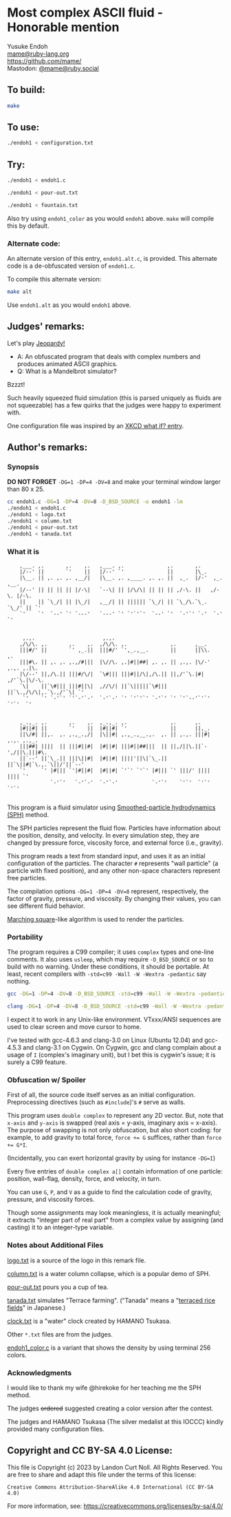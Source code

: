 # Most complex ASCII fluid - Honorable mention

Yusuke Endoh\
<mame@ruby-lang.org>\
<https://github.com/mame/>\
Mastodon: [@mame@ruby.social](https://ruby.social/@mame)

## To build:

```sh
make
```

## To use:

```sh
./endoh1 < configuration.txt
```

## Try:

```sh
./endoh1 < endoh1.c

./endoh1 < pour-out.txt

./endoh1 < fountain.txt
```

Also try using `endoh1_color` as you would `endoh1` above. `make` will compile
this by default.



### Alternate code:

An alternate version of this entry, `endoh1.alt.c`, is provided.
This alternate code is a de-obfuscated version of `endoh1.c`.

To compile this alternate version:

```sh
make alt
```

Use `endoh1.alt` as you would `endoh1` above.

## Judges' remarks:

Let's play [Jeopardy!](https://en.wikipedia.org/wiki/Jeopardy!)

*   A: An obfuscated program that deals with complex numbers and produces animated ASCII graphics.
*   Q: What is a Mandelbrot simulator?

Bzzzt!

Such heavily squeezed fluid simulation (this is parsed uniquely
as fluids are not squeezable) has a few quirks that the judges were
happy to experiment with.

One configuration file was inspired by an [XKCD what if? entry](http://whatif.xkcd.com/6/).

## Author's remarks:

### Synopsis

**DO NOT FORGET** `-DG=1 -DP=4 -DV=8` and make your terminal window larger
than 80 x 25.

```sh
cc endoh1.c -DG=1 -DP=4 -DV=8 -D_BSD_SOURCE -o endoh1 -lm
./endoh1 < endoh1.c
./endoh1 < logo.txt
./endoh1 < column.txt
./endoh1 < pour-out.txt
./endoh1 < tanada.txt
```

### What it is

```
    ,___. ,.       ,.    ,.   ,___. ,.              ,.       ,.
    |/--' ||       `'    ||   |/--' `'              ||       |\_.
    |\__. || ,. ,. ,. ,__/|   |\__. ,. ,____. ,. ,. ||  ,_.  |/-'  ,_.  ,__.
    |/--' || || || || |/-\|   `--\| || |/\/\| || || || ,/-\. ||   ,/-\. |/-\.
    ||    || `\_/| || |\_/|   ,__/| || |||||| `\_/| || `\_/\.`\_. `\_/' || `'
    `'    `'  `--' `' `---'   `---' `' `'`'`'  `--' `'  `-'`' `-'  `-'  `'


     ,.,.                      ,.,.
    ,/\/\. ,.       ,.    ,.  ,/\/\. ,.              ,.      ,__.
    |||#/' ||       `' ,_.||  |||#/' `',_.,__.       ||      ||\\.        ,.
    |||#\. || ,. ,. ,.,/#|||  |\//\. ,.|#||##| ,. ,. || ,.,. |\/-' ,.,. ,.|\.
    |\/--' ||,/\.|| |||#/\/|  `\#||| |||#||/\|,/\.|| ||,/'`\.|#|  ,/'`\.|\/-\.
    `\|    ||`\#||| |||#||\|  ,//\/| ||`\|||||`\#||| ||`\.,/\/\|,.`\.,/'`\| `'
     `'    `' `-'`' `'`-'`-'  `-'`-' `' `'`'`' `-'`' `' `'`--'`'`' `'`'  `'


    ,_.,_. ,.       ,.    ,.  ,_.,_. ,.              ,.      ,.
    |#||#| ||       `'    ||  |#||#| `'              ||      ||,_.
    ||\/#| ||,.  ,. ,.,_.,/|  |\||#| ,.,_.,__.,.  ,. || ,.,. |||#| ,.,. ,.,_.
    |||##| ||||  || |||#||#|  |#||#| |||#||##|||  || ||,/||\.||`-',/||\.|||#\.
    ||`--' ||`\_.|| |||\||#|  |#||#| ||||'||\|`\_.|| ||`\||#|`\.,.`\||/'||`--'
    `'     `' |#||| `'|#||#|  |#||#| `'`' `'`' |#||| `' |||/' |||| |||| `'
              `-'`'   `-'`-'  `-'`-'           `-'`'    `'`'  `'`' `'`'


```

This program is a fluid simulator using [Smoothed-particle hydrodynamics
(SPH)](http://en.wikipedia.org/wiki/Smoothed-particle_hydrodynamics) method.

The SPH particles represent the fluid flow.  Particles have information about
the position, density, and velocity.  In every simulation step, they are
changed by pressure force, viscosity force, and external force (i.e., gravity).

This program reads a text from standard input, and uses it as an initial
configuration of the particles.  The character `#` represents "wall particle" (a
particle with fixed position), and any other non-space characters represent
free particles.

The compilation options `-DG=1 -DP=4 -DV=8` represent, respectively, the factor
of gravity, pressure, and viscosity.  By changing their values, you can see
different fluid behavior.

[Marching square](http://en.wikipedia.org/wiki/Marching_squares)-like algorithm
is used to render the particles.

### Portability

The program requires a C99 compiler; it uses `complex` types and one-line
comments.  It also uses `usleep`, which may require `-D_BSD_SOURCE` or so
to build with no warning.  Under these conditions, it should be portable.
At least, recent compilers with `-std=c99 -Wall -W -Wextra -pedantic` say
nothing.

```sh
gcc -DG=1 -DP=4 -DV=8 -D_BSD_SOURCE -std=c99 -Wall -W -Wextra -pedantic endoh1.c

clang -DG=1 -DP=4 -DV=8 -D_BSD_SOURCE -std=c99 -Wall -W -Wextra -pedantic endoh1.c
```

I expect it to work in any Unix-like environment.  VTxxx/ANSI sequences are
used to clear screen and move cursor to home.

I've tested with gcc-4.6.3 and clang-3.0 on Linux (Ubuntu 12.04)
and gcc-4.5.3 and clang-3.1 on Cygwin.  On Cygwin, gcc and clang complain about
a usage of `I` (complex's imaginary unit), but I bet this is cygwin's issue;
it is surely a C99 feature.

### Obfuscation w/ Spoiler

First of all, the source code itself serves as an initial configuration.
Preprocessing directives (such as `#include`)'s `#` serve as walls.

This program uses `double complex` to represent any 2D vector.  But, note that
`x-axis` and `y-axis` is swapped (real axis = y-axis, imaginary axis = x-axis).
The purpose of swapping is not only obfuscation, but also short coding: for
example, to add gravity to total force, `force += G` suffices, rather than
`force += G*I`.

(Incidentally, you can exert horizontal gravity by using for instance `-DG=I`)

Every five entries of `double complex a[]` contain information of one particle:
position, wall-flag, density, force, and velocity, in turn.

You can use `G`, `P`, and `V` as a guide to find the calculation code of
gravity, pressure, and viscosity forces.

Though some assignments may look meaningless, it is actually meaningful; it
extracts "integer part of real part" from a complex value by assigning (and
casting) it to an integer-type variable.

### Notes about Additional Files

[logo.txt](logo.txt) is a source of the logo in this remark file.

[column.txt](column.txt) is a water column collapse, which is a popular demo of SPH.

[pour-out.txt](pour-out.txt) pours you a cup of tea.

[tanada.txt](tanada.txt) simulates "Terrace farming".  ("Tanada" means a "[terraced rice
fields](https://en.wikipedia.org/wiki/Terrace_(earthworks))" in Japanese.)

[clock.txt](clock.txt) is a "water" clock created by HAMANO Tsukasa.

Other `*.txt` files are from the judges.


[endoh1_color.c](endoh1_color.c) is a variant that shows the density by using terminal 256
colors.

### Acknowledgments

I would like to thank my wife @hirekoke for her teaching me the SPH method.

The judges <strike>ordered</strike> suggested creating a color version
after the contest.

The judges and HAMANO Tsukasa (The silver medalist at this IOCCC) kindly
provided many configuration files.

## Copyright and CC BY-SA 4.0 License:

This file is Copyright (c) 2023 by Landon Curt Noll.  All Rights Reserved.
You are free to share and adapt this file under the terms of this license:

    Creative Commons Attribution-ShareAlike 4.0 International (CC BY-SA 4.0)

For more information, see: https://creativecommons.org/licenses/by-sa/4.0/
